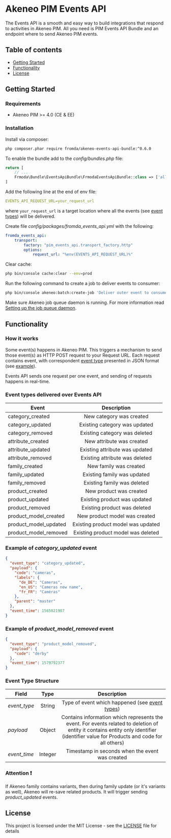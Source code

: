 # Akeneo PIM Events API

The Events API is a smooth and easy way to build integrations that respond to activities in Akeneo PIM. 
All you need is PIM Events API Bundle and an endpoint where to send Akeneo PIM events.

## Table of contents
* [Getting Started](#Getting-Started)
* [Functionality](#Functionality)
* [License](#License)

## Getting Started

### Requirements

* Akeneo PIM >= 4.0 (CE & EE)

### Installation

Install via composer:

```bash
php composer.phar require fromda/akeneo-events-api-bundle:^0.6.0
```

To enable the bundle add to the *config/bundles.php* file:

```php
return [
    // ...
    Frmoda\Bundle\EventsApiBundle\FrmodaEventsApiBundle::class => ['all' => true]
]
```

Add the following line at the end of env file:

```yaml
EVENTS_API_REQUEST_URL=your_request_url
```

where `your_request_url` is a target location where all the events (see [event types](#Event-types-delivered-over-Events-API)) will be delivered.

Create file *config/packages/fromda_events_api.yml* with the following:

```yaml
fromda_events_api:
    transport:
        factory: "pim_events_api.transport_factory.http"
        options:
            request_url: "%env(EVENTS_API_REQUEST_URL)%"
```

Clear cache:

```bash
php bin/console cache:clear --env=prod
```

Run the following command to create a job to deliver events to consumer:

```bash
php bin/console akeneo:batch:create-job 'Deliver outer event to consumer' deliver_outer_event_to_consumer internal deliver_outer_event_to_consumer
```

Make sure Akeneo job queue daemon is running. For more information read [Setting up the job queue daemon](https://docs.akeneo.com/latest/install_pim/manual/daemon_queue.html#setting-up-the-job-queue-daemon).

## Functionality

### How it works

Some event(s) happens in Akeneo PIM. This triggers a mechanism to send those event(s) as HTTP POST request to your Request URL.
Each request contains event, with correspondent [event type](#Event-types-delivered-over-Events-API) presented in JSON format (see [example](#Example-of-*category_updated*-event)).

Events API sends one request per one event, and sending of requests happens in real-time.

### Event types delivered over Events API

| **Event** | **Description** |
| --------------------- |:----------------------------------:|
| category_created      | New category was created           |
| category_updated      | Existing category was updated      |
| category_removed      | Existing category was deleted      |
| attribute_created     | New attribute was created          |
| attribute_updated     | Existing attribute was updated     |
| attribute_removed     | Existing attribute was deleted     |
| family_created        | New family was created             |
| family_updated        | Existing family was updated        |
| family_removed        | Existing family was deleted        |
| product_created       | New product was created            |
| product_updated       | Existing product was updated       |
| product_removed       | Existing product was deleted       |
| product_model_created | New product model was created      |
| product_model_updated | Existing product model was updated |
| product_model_removed | Existing product model was deleted |

### Example of *category_updated* event

```json
{
  "event_type": "category_updated",
  "payload": {
    "code": "cameras",
    "labels": {
      "de_DE": "Cameras",
      "en_US": "Cameras new name",
      "fr_FR": "Caméras"
    },
    "parent": "master"
  },
  "event_time": 1565021907
}
```
### Example of *product_model_removed* event
```json
{
  "event_type": "product_model_removed",
  "payload": {
    "code": "derby"
  },
  "event_time": 1579792377
}
```

### Event Type Structure

| Field        | Type | Description                                                                                 |
| ------------ |:-------:|:----------------------------------------------------------------------------------------:|
| *event_type* | String  | Type of event which happened (see [event types](#Event-types-delivered-over-Events-API)) |
| *payload*    | Object  | Contains information which represents the event. For events related to deletion of entity it contains entity only identifier (identifier value for Products and code for all others) |
| *event_time* | Integer | Timestamp in seconds when the event was created                                          |

### Attention :heavy_exclamation_mark:

If Akeneo family contains variants, then during family update (or it's variants as well),
Akeneo will re-save related products. It will trigger sending *product_updated* events.

## License

This project is licensed under the MIT License - see the [LICENSE](LICENSE) file for details
